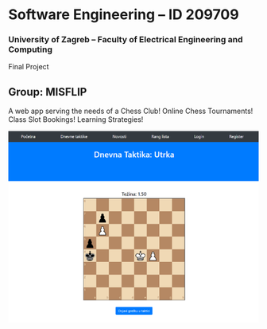 # Software Engineering – ID 209709

### University of Zagreb – Faculty of Electrical Engineering and Computing

Final Project

## Group: MISFLIP

A web app serving the needs of a Chess Club! 
Online Chess Tournaments!
Class Slot Bookings!
Learning Strategies!

![Example of webapp functionality](./MISFLIP.png)
